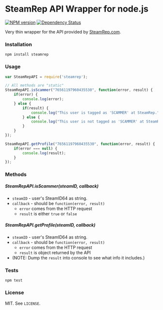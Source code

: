 # SteamRep API Wrapper for node.js

[![NPM version](http://img.shields.io/npm/v/steamrep.svg?style=flat)](https://www.npmjs.org/package/steamrep)
[![Dependency Status](https://david-dm.org/scholtzm/node-steamrep.svg)](https://david-dm.org/scholtzm/node-steamrep)

Very thin wrapper for the API provided by [SteamRep.com](http://steamrep.com).

### Installation

`npm install steamrep`

### Usage

```js
var SteamRepAPI = require('steamrep');

// All methods are "static"
SteamRepAPI.isScammer("76561197960435530", function(error, result) {
	if(error) {
		console.log(error);
	} else {
		if(result) {
			console.log("This user is tagged as 'SCAMMER' at SteamRep.");
		} else {
			console.log("This user is not tagged as 'SCAMMER' at SteamRep.");
		}
	}
});

SteamRepAPI.getProfile("76561197960435530", function(error, result) {
	if(error === null) {
    	console.log(result);
	}
});
```

### Methods

##### SteamRepAPI.isScammer(steamID, callback)

- `steamID` - user's SteamID64 as string.
- `callback` - should be `function(error, result)`
	- `error` comes from the HTTP request
	- `result` is either `true` or `false`

##### SteamRepAPI.getProfile(steamID, callback)

- `steamID` - user's SteamID64 as string.
- `callback` - should be `function(error, result)`
	- `error` comes from the HTTP request
	- `result` is object returned by the API
- (NOTE: Dump the `result` into console to see what info it includes.)

### Tests

`npm test`

### License

MIT. See `LICENSE`.
